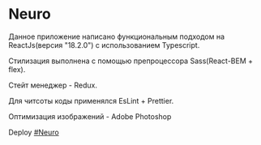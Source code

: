 # Neuro

Данное приложение написано функциональным подходом на ReactJs(версия "18.2.0") с использованием Typescript.

Стилизация выполнена с помощью препроцессора Sass(React-BEM + flex).

Стейт менеджер - Redux.

Для читсоты коды применялся EsLint + Prettier.

Оптимизация изображений - Adobe Photoshop


Deploy [#Neuro](https://fominnv.github.io/neuro/)
